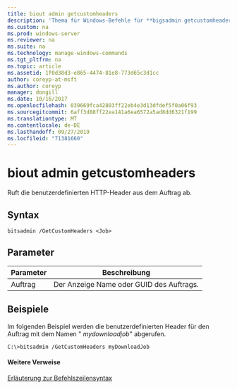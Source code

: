 ```yaml
---
title: biout admin getcustomheaders
description: 'Thema für Windows-Befehle für **bigsadmin getcustomheaders** : Ruft die benutzerdefinierten HTTP-Header aus dem Auftrag ab.'
ms.custom: na
ms.prod: windows-server
ms.reviewer: na
ms.suite: na
ms.technology: manage-windows-commands
ms.tgt_pltfrm: na
ms.topic: article
ms.assetid: 1f0d38d3-e865-4474-81e8-773d65c3d1cc
author: coreyp-at-msft
ms.author: coreyp
manager: dongill
ms.date: 10/16/2017
ms.openlocfilehash: 039669fca42803ff22eb4e3d13dfdef5f0a06f93
ms.sourcegitcommit: 6aff3d88ff22ea141a6ea6572a5ad8dd6321f199
ms.translationtype: MT
ms.contentlocale: de-DE
ms.lasthandoff: 09/27/2019
ms.locfileid: "71381660"
---
```

# <a name="bitsadmin-getcustomheaders"></a>biout admin getcustomheaders



Ruft die benutzerdefinierten HTTP-Header aus dem Auftrag ab.

## <a name="syntax"></a>Syntax

```
bitsadmin /GetCustomHeaders <Job>
```

## <a name="parameters"></a>Parameter

|Parameter|Beschreibung|
|---------|-----------|
|Auftrag|Der Anzeige Name oder GUID des Auftrags.|

## <a name="BKMK_examples"></a>Beispiele

Im folgenden Beispiel werden die benutzerdefinierten Header für den Auftrag mit dem Namen " *mydownloadjob*" abgerufen.
```
C:\>bitsadmin /GetCustomHeaders myDownloadJob
```

#### <a name="additional-references"></a>Weitere Verweise

[Erläuterung zur Befehlszeilensyntax](command-line-syntax-key.md)